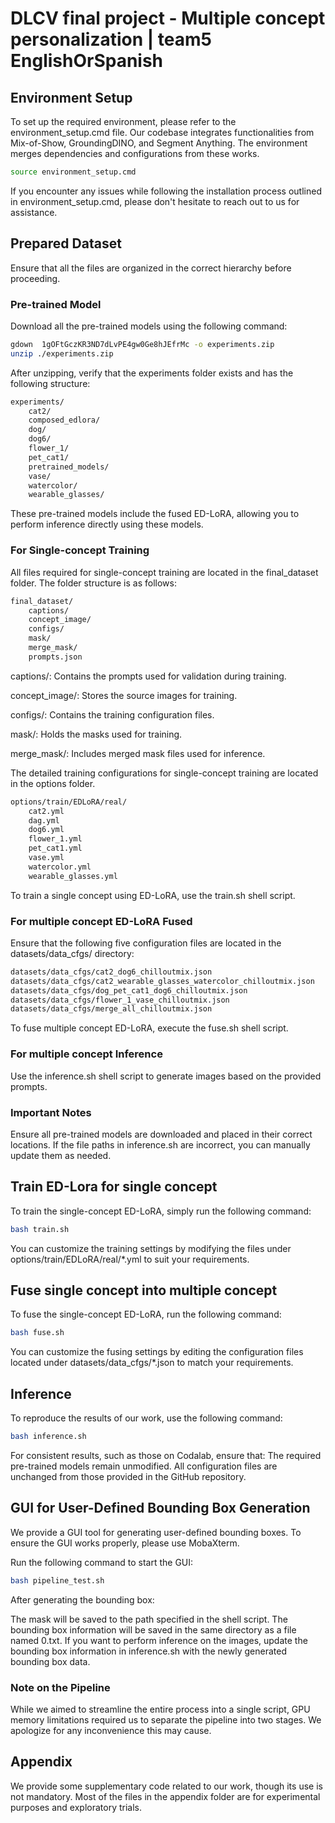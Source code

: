 # DLCV final project - Multiple concept personalization | team5 EnglishOrSpanish

## Environment Setup
To set up the required environment, please refer to the environment_setup.cmd file. Our codebase integrates functionalities from Mix-of-Show, GroundingDINO, and Segment Anything. The environment merges dependencies and configurations from these works.

```bash
source environment_setup.cmd
```

If you encounter any issues while following the installation process outlined in environment_setup.cmd, please don't hesitate to reach out to us for assistance.

## Prepared Dataset
Ensure that all the files are organized in the correct hierarchy before proceeding.
### Pre-trained Model
Download all the pre-trained models using the following command:

```bash
gdown  1gOFtGczKR3ND7dLvPE4gw0Ge8hJEfrMc -o experiments.zip
unzip ./experiments.zip
```

After unzipping, verify that the experiments folder exists and has the following structure:

```bash
experiments/
    cat2/
    composed_edlora/
    dog/
    dog6/
    flower_1/
    pet_cat1/
    pretrained_models/
    vase/
    watercolor/
    wearable_glasses/
```
These pre-trained models include the fused ED-LoRA, allowing you to perform inference directly using these models.
### For Single-concept Training
All files required for single-concept training are located in the final_dataset folder. The folder structure is as follows:

```bash
final_dataset/
    captions/
    concept_image/
    configs/
    mask/
    merge_mask/
    prompts.json
```

captions/: Contains the prompts used for validation during training.

concept_image/: Stores the source images for training.

configs/: Contains the training configuration files.

mask/: Holds the masks used for training.

merge_mask/: Includes merged mask files used for inference.

The detailed training configurations for single-concept training are located in the options folder.
```bash
options/train/EDLoRA/real/
    cat2.yml
    dag.yml
    dog6.yml
    flower_1.yml
    pet_cat1.yml
    vase.yml
    watercolor.yml
    wearable_glasses.yml
```
To train a single concept using ED-LoRA, use the train.sh shell script.

### For multiple concept ED-LoRA Fused
Ensure that the following five configuration files are located in the datasets/data_cfgs/ directory:
```bash
datasets/data_cfgs/cat2_dog6_chilloutmix.json
datasets/data_cfgs/cat2_wearable_glasses_watercolor_chilloutmix.json
datasets/data_cfgs/dog_pet_cat1_dog6_chilloutmix.json
datasets/data_cfgs/flower_1_vase_chilloutmix.json
datasets/data_cfgs/merge_all_chilloutmix.json
```
To fuse multiple concept ED-LoRA, execute the fuse.sh shell script.
### For multiple concept Inference
Use the inference.sh shell script to generate images based on the provided prompts.

### Important Notes
Ensure all pre-trained models are downloaded and placed in their correct locations.
If the file paths in inference.sh are incorrect, you can manually update them as needed.

## Train ED-Lora for single concept
To train the single-concept ED-LoRA, simply run the following command:

```bash
bash train.sh
```
You can customize the training settings by modifying the files under options/train/EDLoRA/real/*.yml to suit your requirements.
## Fuse single concept into multiple concept
To fuse the single-concept ED-LoRA, run the following command:

```bash
bash fuse.sh
```
You can customize the fusing settings by editing the configuration files located under datasets/data_cfgs/*.json to match your requirements.
## Inference
To reproduce the results of our work, use the following command:

```bash
bash inference.sh
```

For consistent results, such as those on Codalab, ensure that:
The required pre-trained models remain unmodified.
All configuration files are unchanged from those provided in the GitHub repository.
## GUI for User-Defined Bounding Box Generation
We provide a GUI tool for generating user-defined bounding boxes. To ensure the GUI works properly, please use MobaXterm.

Run the following command to start the GUI:
```bash
bash pipeline_test.sh
```
After generating the bounding box:

The mask will be saved to the path specified in the shell script.
The bounding box information will be saved in the same directory as a file named 0.txt.
If you want to perform inference on the images, update the bounding box information in inference.sh with the newly generated bounding box data.

### Note on the Pipeline
While we aimed to streamline the entire process into a single script, GPU memory limitations required us to separate the pipeline into two stages. We apologize for any inconvenience this may cause.

## Appendix
We provide some supplementary code related to our work, though its use is not mandatory. Most of the files in the appendix folder are for experimental purposes and exploratory trials.